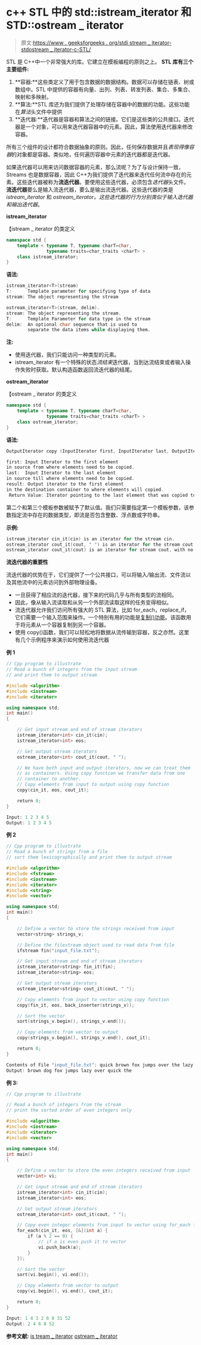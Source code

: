 # c++ STL 中的 std::istream_iterator 和 STD::ostream _ iterator

> 原文:[https://www . geeksforgeeks . org/stdi stream _ iterator-stdostream _ iterator-c-STL/](https://www.geeksforgeeks.org/stdistream_iterator-stdostream_iterator-c-stl/)

STL 是 C++中一个非常强大的库。它建立在模板编程的原则之上。
**STL 库有三个主要组件:**

1.  **容器:**这些类定义了用于包含数据的数据结构。数据可以存储在链表、树或数组中。STL 中提供的容器有向量、出列、列表、转发列表、集合、多集合、映射和多映射。
2.  **算法:**STL 库还为我们提供了处理存储在容器中的数据的功能。这些功能在*算法*头文件中提供
3.  **迭代器:**迭代器是容器和算法之间的链接。它们是这些类的公共接口。迭代器是一个对象，可以用来迭代器容器中的元素。因此，算法使用迭代器来修改容器。

所有三个组件的设计都符合数据抽象的原则。因此，任何保存数据并且*表现得像容器*的对象都是容器。类似地，任何遍历容器中元素的迭代器都是迭代器。

如果迭代器可以用来访问数据容器的元素，那么流呢？为了与设计保持一致，Streams 也是数据容器，因此 C++为我们提供了迭代器来迭代任何流中存在的元素。这些迭代器被称为**流迭代器**。要使用这些迭代器，必须包含*迭代器*头文件。
 **流迭代器**要么是输入流迭代器，要么是输出流迭代器。这些迭代器的类是 *istream_iterator* 和 *ostream_iterator。这些迭代器的行为分别类似于输入迭代器和输出迭代器*。

**istream_iterator**

【istream _ iterator 的类定义

```cpp
namespace std {
    template < typename T, typename charT=char, 
               typename traits=char_traits <charT> >
    class istream_iterator;
}

```

**语法:**

```cpp
istream_iterator<T>(stream)
T:      Template parameter for specifying type of data
stream: The object representing the stream

```

```cpp
ostream_iterator<T>(stream, delim).
stream: The object representing the stream.
T:      Template Parameter for data type in the stream
delim:  An optional char sequence that is used to 
        separate the data items while displaying them.

```

**注:**

*   使用迭代器，我们只能访问一种类型的元素。
*   istream_iterator 有一个特殊的状态*流结束*迭代器，当到达流结束或者输入操作失败时获取。默认构造函数返回流迭代器的结尾。

**ostream_iterator**

【ostream _ iterator 的类定义

```cpp
namespace std {
    template < typename T, typename charT=char, 
               typename traits=char_traits <charT> >
    class ostream_iterator;
}

```

**语法:**

```cpp
OutputIterator copy (InputIterator first, InputIterator last, OutputIterator result);

first: Input Iterator to the first element 
in source from where elements need to be copied.
last:  Input Iterator to the last element 
in source till where elements need to be copied.
result: Output iterator to the first element 
in the destination container to where elements will copied.
 Return Value: Iterator pointing to the last element that was copied to the destination.

```

第二个和第三个模板参数被赋予了默认值。我们只需要指定第一个模板参数，该参数指定流中存在的数据类型，即流是否包含整数、浮点数或字符串。

**示例:**

```cpp
istream_iterator cin_it(cin) is an iterator for the stream cin.
ostream_iterator cout_it(cout, " ") is an iterator for the stream cout.
ostream_iterator cout_it(cout) is an iterator for stream cout, with no delimeter.

```

**流迭代器的重要性**

流迭代器的优势在于，它们提供了一个公共接口，可以将输入/输出流、文件流以及其他流中的元素访问到外部物理设备。

*   一旦获得了相应流的迭代器，接下来的代码几乎与所有类型的流相同。
*   因此，像从输入流读取和从另一个外部流读取这样的任务变得相似。
*   流迭代器允许我们访问所有强大的 STL 算法，比如 for_each，replace_if，它们需要一个输入范围来操作。一个特别有用的功能是[复制()功能](https://www.geeksforgeeks.org/different-methods-copy-c-stl-stdcopy-copy_n-copy_if-copy_backwards/)。该函数用于将元素从一个容器复制到另一个容器。
*   使用 copy()函数，我们可以轻松地将数据从流传输到容器，反之亦然。这里有几个示例程序来演示如何使用流迭代器

**例 1**

```cpp
// Cpp program to illustrate
// Read a bunch of integers from the input stream
// and print them to output stream

#include <algorithm>
#include <iostream>
#include <iterator>

using namespace std;
int main()
{

    // Get input stream and end of stream iterators
    istream_iterator<int> cin_it(cin);
    istream_iterator<int> eos;

    // Get output stream iterators
    ostream_iterator<int> cout_it(cout, " ");

    // We have both input and output iterators, now we can treat them
    // as containers. Using copy function we transfer data from one
    // container to another.
    // Copy elements from input to output using copy function
    copy(cin_it, eos, cout_it);

    return 0;
}
```

```cpp
Input: 1 2 3 4 5 
Output: 1 2 3 4 5

```

**例 2**

```cpp
// Cpp program to illustrate
// Read a bunch of strings from a file
// sort them lexicographically and print them to output stream

#include <algorithm>
#include <fstream>
#include <iostream>
#include <iterator>
#include <string>
#include <vector>

using namespace std;
int main()
{

    // Define a vector to store the strings received from input
    vector<string> strings_v;

    // Define the filestream object used to read data from file
    ifstream fin("input_file.txt");

    // Get input stream and end of stream iterators
    istream_iterator<string> fin_it(fin);
    istream_iterator<string> eos;

    // Get output stream iterators
    ostream_iterator<string> cout_it(cout, " ");

    // Copy elements from input to vector using copy function
    copy(fin_it, eos, back_inserter(strings_v));

    // Sort the vector
    sort(strings_v.begin(), strings_v.end());

    // Copy elements from vector to output
    copy(strings_v.begin(), strings_v.end(), cout_it);

    return 0;
}
```

```cpp
Contents of File "input_file.txt": quick brown fox jumps over the lazy dog
Output: brown dog fox jumps lazy over quick the 

```

**例 3:**

```cpp
// Cpp program to illustrate

// Read a bunch of integers from the stream
// print the sorted order of even integers only

#include <algorithm>
#include <iostream>
#include <iterator>
#include <vector>

using namespace std;
int main()
{

    // Define a vector to store the even integers received from input
    vector<int> vi;

    // Get input stream and end of stream iterators
    istream_iterator<int> cin_it(cin);
    istream_iterator<int> eos;

    // Get output stream iterators
    ostream_iterator<int> cout_it(cout, " ");

    // Copy even integer elements from input to vector using for_each function
    for_each(cin_it, eos, [&](int a) {
        if (a % 2 == 0) {
            // if a is even push it to vector
            vi.push_back(a);
        }
    });

    // Sort the vector
    sort(vi.begin(), vi.end());

    // Copy elements from vector to output
    copy(vi.begin(), vi.end(), cout_it);

    return 0;
}
```

```cpp
Input: 1 4 3 2 6 8 31 52 
Output: 2 4 6 8 52 

```

**参考文献:**
[is tream _ iterator](http://en.cppreference.com/w/cpp/iterator/istream_iterator)
[ostream _ iterator](http://www.cplusplus.com/reference/iterator/ostream_iterator/)